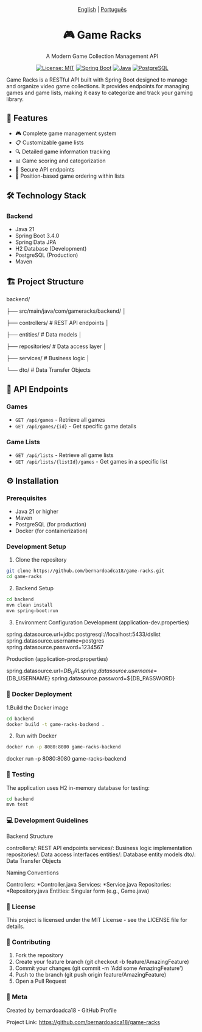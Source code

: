 <div align="center">
  
[English](README.md) | [Português](README.pt-br.md)
  
# 🎮 Game Racks
A Modern Game Collection Management API

[![License: MIT](https://img.shields.io/badge/License-MIT-yellow.svg)](https://opensource.org/licenses/MIT)
[![Spring Boot](https://img.shields.io/badge/Spring%20Boot-3.4.0-brightgreen.svg)](https://spring.io/projects/spring-boot)
[![Java](https://img.shields.io/badge/Java-21-red.svg)](https://www.oracle.com/java/)
[![PostgreSQL](https://img.shields.io/badge/PostgreSQL-Latest-blue.svg)](https://www.postgresql.org/)

</div>

Game Racks is a RESTful API built with Spring Boot designed to manage and organize video game collections. It provides endpoints for managing games and game lists, making it easy to categorize and track your gaming library.

## 🎯 Features

- 🎮 Complete game management system
- 📋 Customizable game lists
- 🔍 Detailed game information tracking
- 📊 Game scoring and categorization
- 🔐 Secure API endpoints
- 🎯 Position-based game ordering within lists

## 🛠 Technology Stack

### Backend
- Java 21
- Spring Boot 3.4.0
- Spring Data JPA
- H2 Database (Development)
- PostgreSQL (Production)
- Maven

## 🏗 Project Structure

backend/ 

├── src/main/java/com/gameracks/backend/ │ 

├── controllers/ # REST API endpoints │ 

├── entities/ # Data models │

├── repositories/ # Data access layer │ 

├── services/ # Business logic │ 

└── dto/ # Data Transfer Objects


## 🚀 API Endpoints

### Games
- `GET /api/games` - Retrieve all games
- `GET /api/games/{id}` - Get specific game details

### Game Lists
- `GET /api/lists` - Retrieve all game lists
- `GET /api/lists/{listId}/games` - Get games in a specific list

## ⚙️ Installation

### Prerequisites
- Java 21 or higher
- Maven
- PostgreSQL (for production)
- Docker (for containerization)

### Development Setup

1. Clone the repository
```bash
git clone https://github.com/bernardoadca18/game-racks.git
cd game-racks
```

2. Backend Setup
```bash
cd backend
mvn clean install
mvn spring-boot:run
```

3. Environment Configuration
Development (application-dev.properties)

spring.datasource.url=jdbc:postgresql://localhost:5433/dslist
spring.datasource.username=postgres
spring.datasource.password=1234567


Production (application-prod.properties)

spring.datasource.url=${DB_URL}
spring.datasource.username=${DB_USERNAME}
spring.datasource.password=${DB_PASSWORD}

### 🐳 Docker Deployment
1.Build the Docker image

```bash
cd backend
docker build -t game-racks-backend .
```

2. Run with Docker
```bash
docker run -p 8080:8080 game-racks-backend
```
docker run -p 8080:8080 game-racks-backend


### 🧪 Testing
The application uses H2 in-memory database for testing:

```bash
cd backend
mvn test
```


### 💻 Development Guidelines

Backend Structure

controllers/: REST API endpoints
services/: Business logic implementation
repositories/: Data access interfaces
entities/: Database entity models
dto/: Data Transfer Objects


Naming Conventions

Controllers: *Controller.java
Services: *Service.java
Repositories: *Repository.java
Entities: Singular form (e.g., Game.java)

### 📄 License
This project is licensed under the MIT License - see the LICENSE file for details.


### 🤝 Contributing
1. Fork the repository
2. Create your feature branch (git checkout -b feature/AmazingFeature)
3. Commit your changes (git commit -m 'Add some AmazingFeature')
4. Push to the branch (git push origin feature/AmazingFeature)
5. Open a Pull Request

### 👤 Meta

Created by bernardoadca18 - GitHub Profile

Project Link: https://github.com/bernardoadca18/game-racks

